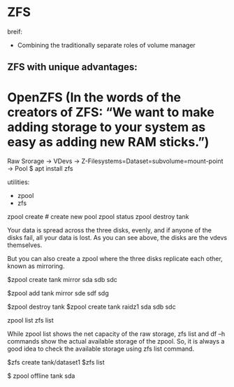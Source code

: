 ZFS
===

breif:
- Combining the traditionally separate roles of volume manager

ZFS with unique advantages:
- 



OpenZFS (In the words of the creators of ZFS:  “We want to make adding storage to your system as easy as adding new RAM sticks.”)
===
Raw Srorage -> VDevs -> Z-Filesystems=Dataset=subvolume=mount-point -> Pool
$ apt install zfs

utilities:
- zpool
- zfs


zpool create <tank> <sda> <sdb> <sdc>   # create new pool
zpool status
zpool destroy tank



Your data is spread across the three disks, evenly, and if anyone of the disks fail, all your data is lost. As you can see above, the disks are the vdevs themselves.

But you can also create a zpool where the three disks replicate each other, known as mirroring.

$zpool create tank mirror sda sdb sdc

$zpool add tank mirror sde sdf sdg

$zpool destroy tank
$zpool create tank raidz1 sda sdb sdc


zpool list
zfs list

While zpool list shows the net capacity of the raw storage, zfs list and df –h commands show the actual available storage of the zpool. So, it is always a good idea to check the available storage using zfs list command.


$zfs create tank/dataset1
$zfs list


$ zpool offline tank sda


